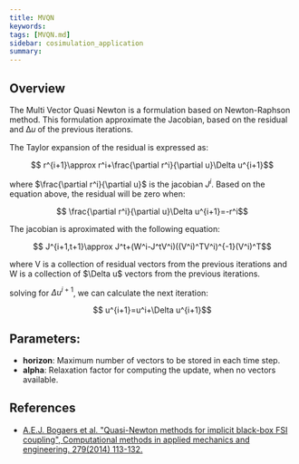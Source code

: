 ```yaml
---
title: MVQN
keywords: 
tags: [MVQN.md]
sidebar: cosimulation_application
summary: 
---
```

## Overview
The Multi Vector Quasi Newton is a formulation based on Newton-Raphson method. This formulation approximate the Jacobian, based on the residual and ∆𝑢 of the previous iterations.


The Taylor expansion of the residual is expressed as:
<p align="center">$$ r^{i+1}\approx r^i+\frac{\partial r^i}{\partial u}\Delta u^{i+1}$$</p> 

where $\frac{\partial r^i}{\partial u}$ is the jacobian $J^i$.
Based on the equation above, the residual will be zero when:
<p align="center">$$ \frac{\partial r^i}{\partial u}\Delta u^{i+1}=-r^i$$</p>

The jacobian is aproximated with the following equation:
<p align="center">$$ J^{i+1,t+1}\approx J^t+(W^i-J^tV^i)((V^i)^TV^i)^{-1}(V^i)^T$$</p>
where V is a collection of residual vectors from the previous iterations and W is a collection of $\Delta u$ vectors from the previous iterations.

solving for $\Delta u^{i+1}$, we can calculate the next iteration:
<p align="center">$$ u^{i+1}=u^i+\Delta u^{i+1}$$</p>


## Parameters:
- **horizon**: Maximum number of vectors to be stored in each time step.
- **alpha**: Relaxation factor for computing the update, when no vectors available.

## References
- [A.E.J. Bogaers et al. "Quasi-Newton methods for implicit black-box FSI coupling", Computational methods in applied mechanics and engineering. 279(2014) 113-132.](https://www.researchgate.net/publication/263858221_Quasi-Newton_methods_for_implicit_black-box_FSI_coupling)
